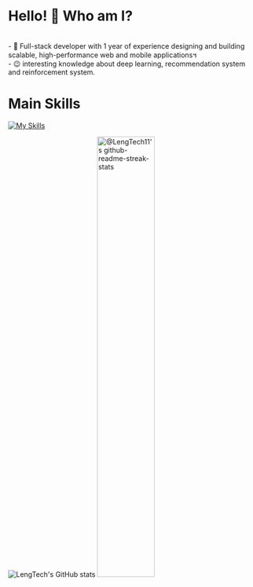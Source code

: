 <!--suppress HtmlDeprecatedAttribute -->
# Hello! 👋 Who am I? #
<div>
<br/>
- 🔭 Full-stack developer with 1 year of experience designing and building scalable, high-performance web and mobile applications។<br/>
<!-- - 🌱 Proficient in front-end technologies like React, Angular, and Vue.js, as well as back-end technologies like Node.js, Python, and PHP<br/> -->
<!-- - 👍 Experienced in DevOps, CI/CD, and Cloud infrastructure, especially with AWS and Azure also GCP<br/> -->
<!-- - 😍 Developed some AI Apps and integrated with web and ChatGPT. -->
- 😉 interesting knowledge about deep learning, recommendation system and reinforcement system.</br>

</div>

# Main Skills #
[![My Skills](https://skillicons.dev/icons?i=dart,python,php,js,ruby,rails,vue,flutter,laravel,django,postgres,aws&perline=3)](https://skillicons.dev)

<p align="center">

<!--
<a href="https://github.com/PrinceGoblinTech?tab=repositories"><img src="https://github-readme-stats.vercel.app/api?LengTech11=Aleksey-Voko&theme=gotham&show_icons=true&count_private=true&hide_border=true"  width="48%" alt="@Goblin's github-readme-stats"/></a>
-->

![LengTech's GitHub stats](https://github-readme-stats.vercel.app/api?username=LengTech11&show_icons=true&theme=tokyonight)
<a href="https://github.com/LengTech11?tab=stars"><img src="https://github-readme-streak-stats.herokuapp.com?user=LengTech11&theme=gotham&hide_border=true&date_format=M%20j%5B%2C%20Y%5D"  width="48%" alt="@LengTech11's github-readme-streak-stats"/></a>

</p>



